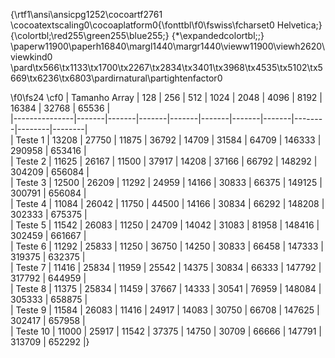 {\rtf1\ansi\ansicpg1252\cocoartf2761
\cocoatextscaling0\cocoaplatform0{\fonttbl\f0\fswiss\fcharset0 Helvetica;}
{\colortbl;\red255\green255\blue255;}
{\*\expandedcolortbl;;}
\paperw11900\paperh16840\margl1440\margr1440\vieww11900\viewh2620\viewkind0
\pard\tx566\tx1133\tx1700\tx2267\tx2834\tx3401\tx3968\tx4535\tx5102\tx5669\tx6236\tx6803\pardirnatural\partightenfactor0

\f0\fs24 \cf0 
| Tamanho Array | 128   | 256   | 512   | 1024  | 2048  | 4096  | 8192  | 16384  | 32768  | 65536  |\
|---------------|-------|-------|-------|-------|-------|-------|-------|--------|--------|--------|\
| Teste 1       | 13208 | 27750 | 11875 | 36792 | 14709 | 31584 | 64709 | 146333 | 290958 | 653416 |\
| Teste 2       | 11625 | 26167 | 11500 | 37917 | 14208 | 37166 | 66792 | 148292 | 304209 | 656084 |\
| Teste 3       | 12500 | 26209 | 11292 | 24959 | 14166 | 30833 | 66375 | 149125 | 300791 | 656084 |\
| Teste 4       | 11084 | 26042 | 11750 | 44500 | 14166 | 30834 | 66292 | 148208 | 302333 | 675375 |\
| Teste 5       | 11542 | 26083 | 11250 | 24709 | 14042 | 31083 | 81958 | 148416 | 302459 | 661667 |\
| Teste 6       | 11292 | 25833 | 11250 | 36750 | 14250 | 30833 | 66458 | 147333 | 319375 | 632375 |\
| Teste 7       | 11416 | 25834 | 11959 | 25542 | 14375 | 30834 | 66333 | 147792 | 317792 | 644959 |\
| Teste 8       | 11375 | 25834 | 11459 | 37667 | 14333 | 30541 | 76959 | 148084 | 305333 | 658875 |\
| Teste 9       | 11584 | 26083 | 11416 | 24917 | 14083 | 30750 | 66708 | 147625 | 302417 | 657958 |\
| Teste 10      | 11000 | 25917 | 11542 | 37375 | 14750 | 30709 | 66666 | 147791 | 313709 | 652292 |}
